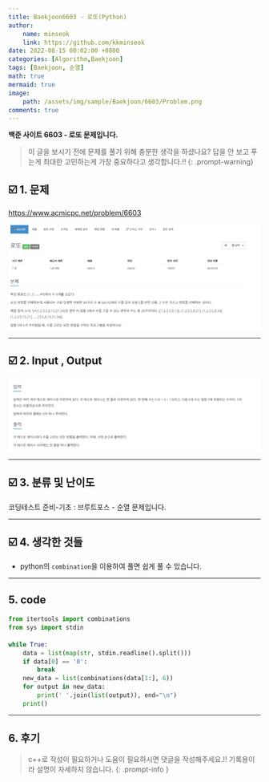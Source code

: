 ```yaml
---
title: Baekjoon6603 - 로또(Python)
author: 
    name: minseok
    link: https://github.com/kkminseok
date: 2022-08-15 00:02:00 +0800
categories: [Algorithm,Baekjoon]
tags: [Baekjoon, 순열]
math: true
mermaid: true
image: 
    path: /assets/img/sample/Baekjoon/6603/Problem.png
comments: true
---
```


**백준 사이트 6603 - 로또 문제입니다.**

> 이 글을 보시기 전에 문제를 풀기 위해 충분한 생각을 하셨나요? 답을 안 보고 푸는게 최대한 고민하는게 가장 중요하다고 생각합니다.!!
{: .prompt-warning}
## ☑️ 1. 문제
<https://www.acmicpc.net/problem/6603>


![](/assets/img/sample/Baekjoon/6603/Problem.png)

-----  

## ☑️ 2. Input , Output
![](/assets/img/sample/Baekjoon/6603/input.png)


-----  

## ☑️ 3. 분류 및 난이도

코딩테스트 준비-기초 : 브루트포스 - 순열 문제입니다.

-----  

## ☑️ 4. 생각한 것들

- python의 `combination`을 이용하여 풀면 쉽게 풀 수 있습니다.




-----  

## 5. code

```python
from itertools import combinations
from sys import stdin

while True:
    data = list(map(str, stdin.readline().split()))
    if data[0] == '0':
        break
    new_data = list(combinations(data[1:], 6))
    for output in new_data:
        print(' '.join(list(output)), end="\n")
    print()


```

-----

## 6. 후기


> c++로 작성이 필요하거나 도움이 필요하시면 댓글을 작성해주세요.!! 기록용이라 설명이 자세하지 않습니다.
{: .prompt-info }